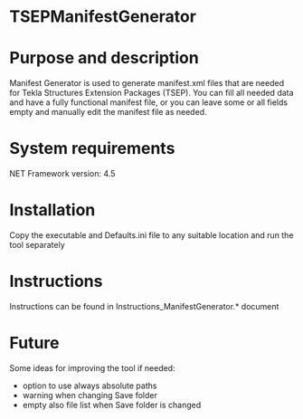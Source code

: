 # TSEPManifestGenerator

Purpose and description
=======================

Manifest Generator is used to generate manifest.xml files that are needed for Tekla Structures Extension Packages (TSEP). You can fill all needed data and have a fully functional manifest file, or you can leave some or all fields empty and manually edit the manifest file as needed.

System requirements
===================

NET Framework version:	4.5

Installation
============

Copy the executable and Defaults.ini file to any suitable location and run the tool separately

Instructions
============

Instructions can be found in Instructions_ManifestGenerator.* document

Future
======

Some ideas for improving the tool if needed:
- option to use always absolute paths
- warning when changing Save folder
- empty also file list when Save folder is changed
